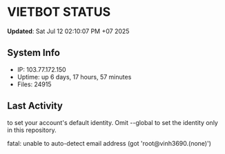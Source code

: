 # VIETBOT STATUS
**Updated**: Sat Jul 12 02:10:07 PM +07 2025

## System Info
- IP: 103.77.172.150
- Uptime: up 6 days, 17 hours, 57 minutes
- Files: 24915

## Last Activity

to set your account's default identity.
Omit --global to set the identity only in this repository.

fatal: unable to auto-detect email address (got 'root@vinh3690.(none)')
